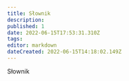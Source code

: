 ```yaml
---
title: Słownik
description: 
published: 1
date: 2022-06-15T17:53:31.310Z
tags: 
editor: markdown
dateCreated: 2022-06-15T14:18:02.149Z
---
```


Słownik
